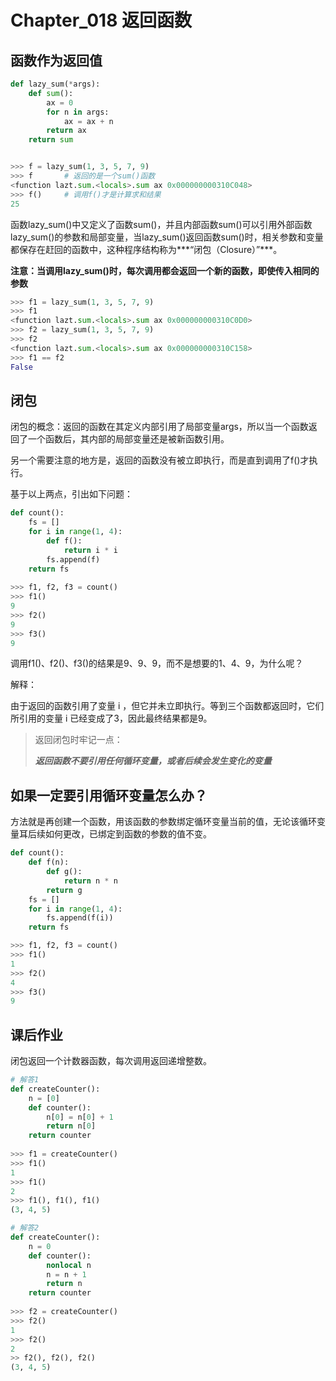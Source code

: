 # Chapter_018 返回函数

## 函数作为返回值

```python
def lazy_sum(*args):
    def sum():
        ax = 0
        for n in args:
            ax = ax + n
        return ax
    return sum


>>> f = lazy_sum(1, 3, 5, 7, 9)
>>> f       # 返回的是一个sum()函数
<function lazt.sum.<locals>.sum ax 0x000000000310C048>
>>> f()     # 调用f()才是计算求和结果
25

```

函数lazy_sum()中又定义了函数sum()，并且内部函数sum()可以引用外部函数lazy_sum()的参数和局部变量，当lazy_sum()返回函数sum()时，相关参数和变量都保存在赶回的函数中，这种程序结构称为***“闭包（Closure）”***。


**注意：当调用lazy_sum()时，每次调用都会返回一个新的函数，即使传入相同的参数**

```python
>>> f1 = lazy_sum(1, 3, 5, 7, 9)
>>> f1
<function lazt.sum.<locals>.sum ax 0x000000000310C0D0>
>>> f2 = lazy_sum(1, 3, 5, 7, 9)
>>> f2
<function lazt.sum.<locals>.sum ax 0x000000000310C158>
>>> f1 == f2
False
```


## 闭包
闭包的概念：返回的函数在其定义内部引用了局部变量args，所以当一个函数返回了一个函数后，其内部的局部变量还是被新函数引用。

另一个需要注意的地方是，返回的函数没有被立即执行，而是直到调用了f()才执行。

基于以上两点，引出如下问题：

```python
def count():
    fs = []
    for i in range(1, 4):
        def f():
            return i * i
        fs.append(f)
    return fs
    
>>> f1, f2, f3 = count()
>>> f1()
9
>>> f2()
9
>>> f3()
9
```

调用f1()、f2()、f3()的结果是9、9、9，而不是想要的1、4、9，为什么呢？

解释：

由于返回的函数引用了变量 i ，但它并未立即执行。等到三个函数都返回时，它们所引用的变量 i 已经变成了3，因此最终结果都是9。

> 返回闭包时牢记一点：
>
> ***返回函数不要引用任何循环变量，或者后续会发生变化的变量***

## 如果一定要引用循环变量怎么办？

方法就是再创建一个函数，用该函数的参数绑定循环变量当前的值，无论该循环变量耳后续如何更改，已绑定到函数的参数的值不变。

```python
def count():
    def f(n):
        def g():
            return n * n
        return g
    fs = []
    for i in range(1, 4):
        fs.append(f(i))
    return fs

>>> f1, f2, f3 = count()
>>> f1()
1
>>> f2()
4
>>> f3()
9
```


## 课后作业

闭包返回一个计数器函数，每次调用返回递增整数。

```python
# 解答1
def createCounter():
    n = [0]
    def counter():
        n[0] = n[0] + 1
        return n[0]
    return counter
    
>>> f1 = createCounter()
>>> f1()
1
>>> f1()
2
>>> f1(), f1(), f1()
(3, 4, 5)
```

```python
# 解答2
def createCounter():
    n = 0
    def counter():
        nonlocal n  
        n = n + 1
        return n
    return counter
    
>>> f2 = createCounter()
>>> f2()
1
>>> f2()
2
>> f2(), f2(), f2()
(3, 4, 5)
```

